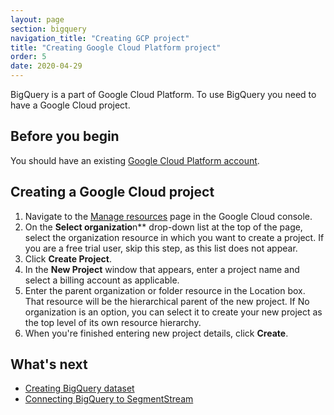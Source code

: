 ```yaml
---
layout: page
section: bigquery
navigation_title: "Creating GCP project"
title: "Creating Google Cloud Platform project"
order: 5
date: 2020-04-29
---
```


<!---
In this article explained how to
1. Sign up for BigQuery (with relevant links)
2. Create first project (or a new project if one exists if it is a different flow). Suggest how to name the project to avoid namings like "SegmentStream"
-->

BigQuery is a part of Google Cloud Platform.
To use BigQuery you need to have a Google Cloud project.

## Before you begin
You should have an existing [Google Cloud Platform account](creating-gcp-account).

## Creating a Google Cloud project
1. Navigate to the [Manage resources](https://console.cloud.google.com/cloud-resource-manager?walkthrough_id=resource-manager--create-project) page in the Google Cloud console.
2. On the **Select organizatio**n** drop-down list at the top of the page, select the organization resource in which you want to create a project. If you are a free trial user, skip this step, as this list does not appear.
3. Click **Create Project**.
4. In the **New Project** window that appears, enter a project name and select a billing account as applicable.
5. Enter the parent organization or folder resource in the Location box. That resource will be the hierarchical parent of the new project. If No organization is an option, you can select it to create your new project as the top level of its own resource hierarchy.
6. When you're finished entering new project details, click **Create**.

## What's next

* [Creating BigQuery dataset](creating-bigquery-dataset)
* [Connecting BigQuery to SegmentStream](connecting-bigquery)
